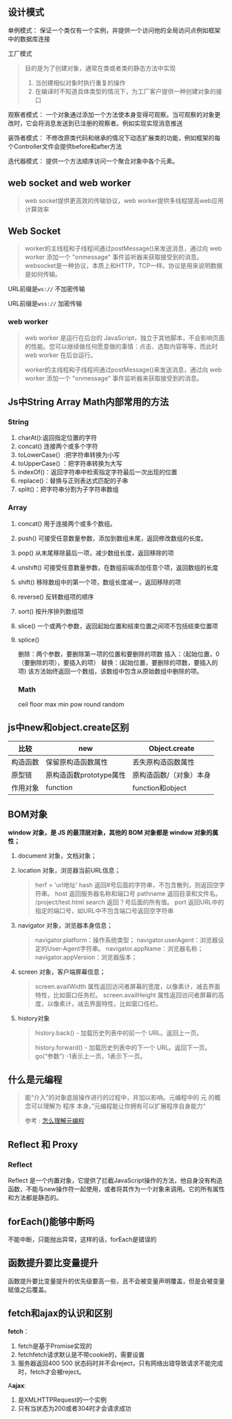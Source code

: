 ## 设计模式

单例模式： 保证一个类仅有一个实例，并提供一个访问他的全局访问点例如框架中的数据库连接

工厂模式

> 目的是为了创建对象，通常在类或者类的静态方法中实现
>
>  	1. 当创建相似对象时执行重复的操作
>  	2. 在编译时不知道具体类型的情况下，为工厂客户提供一种创建对象的接口

观察者模式： 一个对象通过添加一个方法使本身变得可观察。当可观察的对象更改时，它会将消息发送到已注册的观察者。例如实现实现消息推送

装饰者模式： 不修改原类代码和继承的情况下动态扩展类的功能，例如框架的每个Controller文件会提供before和after方法

迭代器模式： 提供一个方法顺序访问一个聚合对象中各个元素。

## web socket and web worker

> web socket提供更高效的传输协议，web worker提供多线程提高web应用计算效率

## Web Socket

> 
>
> worker的主线程和子线程间通过postMessage()来发送消息，通过向 web worker 添加一个 "onmessage" 事件监听器来获取接受到的消息。websocket是一种协议，本质上和HTTP，TCP一样。协议是用来说明数据是如何传输。

URL前缀是`ws://` 不加密传输

URL前缀是`wss://` 加密传输

### web worker

> web worker 是运行在后台的 JavaScript，独立于其他脚本，不会影响页面的性能。您可以继续做任何愿意做的事情：点击、选取内容等等，而此时 web worker 在后台运行。
>
> worker的主线程和子线程间通过postMessage()来发送消息，通过向 web worker 添加一个 "onmessage" 事件监听器来获取接受到的消息。

## Js中String Array Math内部常用的方法

### String

1. charAt():返回指定位置的字符
2. concat() 连接两个或多个字符
3. toLowerCase(）:把字符串转换为小写
4. toUpperCase()  ：把字符串转换为大写
5. indexOf()：返回字符串中检索指定字符最后一次出现的位置
6. replace()：替换与正则表达式匹配的子串
7. split()：把字符串分割为子字符串数组



### Array

1. concat() 用于连接两个或多个数组。

2. push() 可接受任意数量参数，添加到数组末尾，返回修改数组的长度。

3. pop() 从末尾移除最后一项，减少数组长度，返回移除的项

4. unshift() 可接受任意数量参数，在数组前端添加任意个项，返回数组的长度

5. shift() 移除数组中的第一个项，数组长度减一，返回移除的项

6. reverse() 反转数组项的顺序

7. sort() 按升序排列数组项

8. slice() 一个或两个参数，返回起始位置和结束位置之间项不包括结束位置项

9. splice()

   删除：两个参数，要删除第一项的位置和要删除的项数
   插入：（起始位置，0（要删除的项），要插入的项）
   替换：(起始位置，要删除的项数，要插入的项)
   该方法始终返回一个数组，该数组中包含从原始数组中删除的项。

   ### Math
   ceil floor max min pow round random

## js中new和object.create区别

| 比较     | new                     | Object.create           |
| -------- | ----------------------- | ----------------------- |
| 构造函数 | 保留原构造函数属性      | 丢失原构造函数属性      |
| 原型链   | 原构造函数prototype属性 | 原构造函数/（对象）本身 |
| 作用对象 | function                | function和object        |

## BOM对象

**window 对象，是 JS 的最顶层对象，其他的 BOM 对象都是 window 对象的属性；**

1. document 对象，文档对象；

2. location 对象，浏览器当前URL信息；

   > herf = 'url地址'
   > hash 返回#号后面的字符串，不包含散列，则返回空字符串。
   > host 返回服务器名称和端口号
   > pathname 返回目录和文件名。 /project/test.html
   > search 返回？号后面的所有值。
   > port 返回URL中的指定的端口号，如URL中不包含端口号返回空字符串

3. navigator 对象，浏览器本身信息；

   > navigator.platform：操作系统类型；
   > navigator.userAgent：浏览器设定的User-Agent字符串。
   > navigator.appName：浏览器名称；
   > navigator.appVersion：浏览器版本；

4. screen 对象，客户端屏幕信息；

   > screen.availWidth 属性返回访问者屏幕的宽度，以像素计，减去界面特性，比如窗口任务栏。                                         screen.availHeight 属性返回访问者屏幕的高度，以像素计，减去界面特性，比如窗口任栏。

5. history对象

   > history.back() - 加载历史列表中的前一个 URL。返回上一页。
   >
   > history.forward() - 加载历史列表中的下一个 URL。返回下一页。                                                                                             go(“参数”) -1表示上一页，1表示下一页。

## 什么是元编程

> 能“介入”的对象底层操作进行的过程中，并加以影响。元编程中的 元 的概念可以理解为 程序 本身。”元编程能让你拥有可以扩展程序自身能力“
>
> 参考 : [怎么理解元编程](<https://www.zhihu.com/question/23856985> )

## Reflect 和 Proxy 

### Reflect 

Reflect 是一个内置对象，它提供了拦截JavaScript操作的方法，他自身没有构造函数，不能与new操作符一起使用，或者将其作为一个对象来调用。它的所有属性和方法都是静态的。

## forEach()能够中断吗

不能中断，只能抛出异常，这样的话，forEach是错误的

## 函数提升要比变量提升

函数提升要比变量提升的优先级要高一些，且不会被变量声明覆盖，但是会被变量赋值之后覆盖。

## fetch和ajax**的认识和区别**

**fetch**：

1. fetch是基于Promise实现的
2. fetchfetch请求默认是不带cookie的，需要设置
3. 服务器返回400 500 状态码时并不会reject，只有网络出错导致请求不能完成时，fetch才会被reject。

A**ajax**:

1. 是XMLHTTPRequest的一个实例
2. 只有当状态为200或者304时才会请求成功